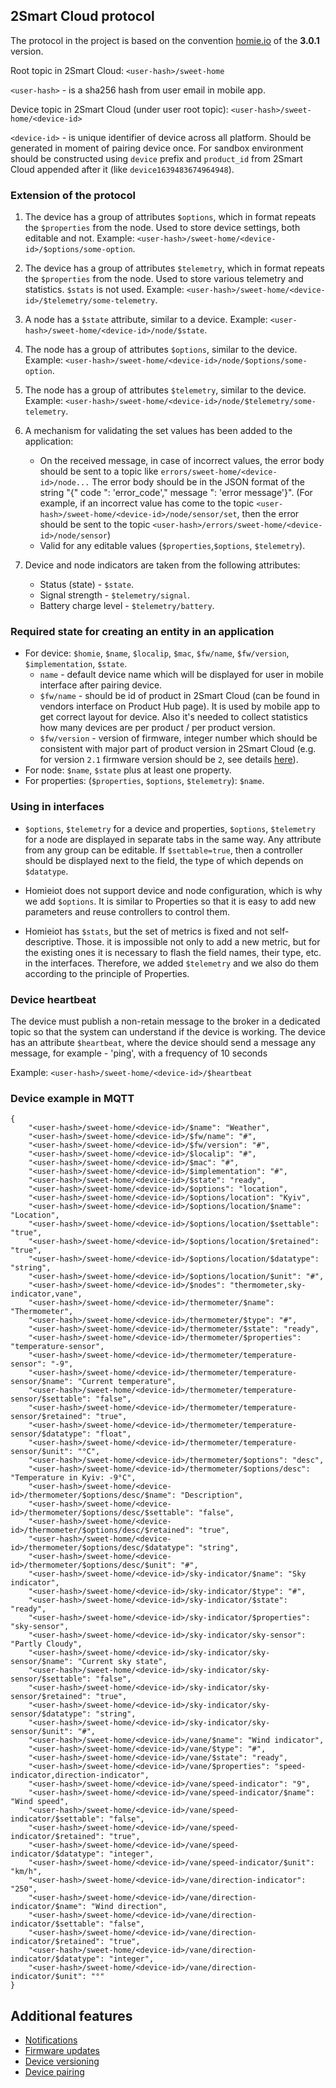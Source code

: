 ## 2Smart Cloud protocol
The protocol in the project is based on the convention [homie.io](https://homieiot.github.io/specification/spec-core-v3_0_1/) of the **3.0.1** version.

Root topic in 2Smart Cloud: `<user-hash>/sweet-home`

`<user-hash>` - is a sha256 hash from user email in mobile app.

Device topic in 2Smart Cloud (under user root topic): `<user-hash>/sweet-home/<device-id>`

`<device-id>` - is unique identifier of device across all platform. Should be generated in moment of pairing device once. For sandbox environment should be constructed using `device` prefix and `product_id` from 2Smart Cloud appended after it (like `device1639483674964948`).

### Extension of the protocol

1.  The device has a group of attributes `$options`, which in format repeats the `$properties` from the node. Used to store device settings, both editable and not. Example: `<user-hash>/sweet-home/<device-id>/$options/some-option`.
2.  The device has a group of attributes `$telemetry`, which in format repeats the `$properties` from the node. Used to store various telemetry and statistics. `$stats` is not used. Example: `<user-hash>/sweet-home/<device-id>/$telemetry/some-telemetry`.
3.  A node has a `$state` attribute, similar to a device. Example: `<user-hash>/sweet-home/<device-id>/node/$state`.
4.  The node has a group of attributes `$options`, similar to the device. Example: `<user-hash>/sweet-home/<device-id>/node/$options/some-option`.
5.  The node has a group of attributes `$telemetry`, similar to the device. Example: `<user-hash>/sweet-home/<device-id>/node/$telemetry/some-telemetry`.
6.  A mechanism for validating the set values has been added to the application:
    *  On the received message, in case of incorrect values, the error body should be sent to a topic like `errors/sweet-home/<device-id>/node...` The error body should be in the JSON format of the string "{" code ": 'error_code'," message ": 'error message'}". (For example, if an incorrect value has come to the topic `<user-hash>/sweet-home/<device-id>/node/sensor/set`, then the error should be sent to the topic `<user-hash>/errors/sweet-home/<device-id>/node/sensor`)
     *  Valid for any editable values (`$properties`,`$options`, `$telemetry`).

7.  Device and node indicators are taken from the following attributes:
     *  Status (state) - `$state`.
     *  Signal strength - `$telemetry/signal`.
     *  Battery charge level - `$telemetry/battery`.


### Required state for creating an entity in an application

* For device: `$homie`, `$name`, `$localip`, `$mac`, `$fw/name`, `$fw/version`, `$implementation`, `$state`.
    * `name` - default device name which will be displayed for user in mobile interface after pairing device.
    * `$fw/name` - should be id of product in 2Smart Cloud (can be found in vendors interface on Product Hub page). It is used by mobile app to get correct layout for device. Also it's needed to collect statistics how many devices are per product / per product version.
    * `$fw/version` - version of firmware, integer number which should be consistent with major part of product version in 2Smart Cloud (e.g. for version `2.1` firmware version should be `2`, see details [here](Device_versioning.md)).
* For node: `$name`, `$state` plus at least one property.
* For properties: (`$properties`, `$options`, `$telemetry`): `$name`.

### Using in interfaces

*  `$options`, `$telemetry` for a device and properties, `$options`, `$telemetry` for a node are displayed in separate tabs in the same way. Any attribute from any group can be editable. If `$settable=true`, then a controller should be displayed next to the field, the type of which depends on `$datatype`.

*  Homieiot does not support device and node configuration, which is why we add `$options`. It is similar to Properties so that it is easy to add new parameters and reuse controllers to control them.

*  Homieiot has `$stats`, but the set of metrics is fixed and not self-descriptive. Those. it is impossible not only to add a new metric, but for the existing ones it is necessary to flash the field names, their type, etc. in the interfaces. Therefore, we added `$telemetry` and we also do them according to the principle of Properties.


### Device heartbeat 

The device must publish a non-retain message to the broker in a dedicated topic so that the system can understand if the device is working.
The device has an attribute `$heartbeat`, where the device should send a message any message, for example - 'ping', with a frequency of 10 seconds

Example: `<user-hash>/sweet-home/<device-id>/$heartbeat`


### Device example in MQTT

```
{
    "<user-hash>/sweet-home/<device-id>/$name": "Weather",
    "<user-hash>/sweet-home/<device-id>/$fw/name": "#",
    "<user-hash>/sweet-home/<device-id>/$fw/version": "#",
    "<user-hash>/sweet-home/<device-id>/$localip": "#",
    "<user-hash>/sweet-home/<device-id>/$mac": "#",
    "<user-hash>/sweet-home/<device-id>/$implementation": "#",
    "<user-hash>/sweet-home/<device-id>/$state": "ready",
    "<user-hash>/sweet-home/<device-id>/$options": "location",
    "<user-hash>/sweet-home/<device-id>/$options/location": "Kyiv",
    "<user-hash>/sweet-home/<device-id>/$options/location/$name": "Location",
    "<user-hash>/sweet-home/<device-id>/$options/location/$settable": "true",
    "<user-hash>/sweet-home/<device-id>/$options/location/$retained": "true",
    "<user-hash>/sweet-home/<device-id>/$options/location/$datatype": "string",
    "<user-hash>/sweet-home/<device-id>/$options/location/$unit": "#",
    "<user-hash>/sweet-home/<device-id>/$nodes": "thermometer,sky-indicator,vane",
    "<user-hash>/sweet-home/<device-id>/thermometer/$name": "Thermometer",
    "<user-hash>/sweet-home/<device-id>/thermometer/$type": "#",
    "<user-hash>/sweet-home/<device-id>/thermometer/$state": "ready",
    "<user-hash>/sweet-home/<device-id>/thermometer/$properties": "temperature-sensor",
    "<user-hash>/sweet-home/<device-id>/thermometer/temperature-sensor": "-9",
    "<user-hash>/sweet-home/<device-id>/thermometer/temperature-sensor/$name": "Current temperature",
    "<user-hash>/sweet-home/<device-id>/thermometer/temperature-sensor/$settable": "false",
    "<user-hash>/sweet-home/<device-id>/thermometer/temperature-sensor/$retained": "true",
    "<user-hash>/sweet-home/<device-id>/thermometer/temperature-sensor/$datatype": "float",
    "<user-hash>/sweet-home/<device-id>/thermometer/temperature-sensor/$unit": "°C",
    "<user-hash>/sweet-home/<device-id>/thermometer/$options": "desc",
    "<user-hash>/sweet-home/<device-id>/thermometer/$options/desc": "Temperature in Kyiv: -9°C",
    "<user-hash>/sweet-home/<device-id>/thermometer/$options/desc/$name": "Description",
    "<user-hash>/sweet-home/<device-id>/thermometer/$options/desc/$settable": "false",
    "<user-hash>/sweet-home/<device-id>/thermometer/$options/desc/$retained": "true",
    "<user-hash>/sweet-home/<device-id>/thermometer/$options/desc/$datatype": "string",
    "<user-hash>/sweet-home/<device-id>/thermometer/$options/desc/$unit": "#",
    "<user-hash>/sweet-home/<device-id>/sky-indicator/$name": "Sky indicator",
    "<user-hash>/sweet-home/<device-id>/sky-indicator/$type": "#",
    "<user-hash>/sweet-home/<device-id>/sky-indicator/$state": "ready",
    "<user-hash>/sweet-home/<device-id>/sky-indicator/$properties": "sky-sensor",
    "<user-hash>/sweet-home/<device-id>/sky-indicator/sky-sensor": "Partly Cloudy",
    "<user-hash>/sweet-home/<device-id>/sky-indicator/sky-sensor/$name": "Current sky state",
    "<user-hash>/sweet-home/<device-id>/sky-indicator/sky-sensor/$settable": "false",
    "<user-hash>/sweet-home/<device-id>/sky-indicator/sky-sensor/$retained": "true",
    "<user-hash>/sweet-home/<device-id>/sky-indicator/sky-sensor/$datatype": "string",
    "<user-hash>/sweet-home/<device-id>/sky-indicator/sky-sensor/$unit": "#",
    "<user-hash>/sweet-home/<device-id>/vane/$name": "Wind indicator",
    "<user-hash>/sweet-home/<device-id>/vane/$type": "#",
    "<user-hash>/sweet-home/<device-id>/vane/$state": "ready",
    "<user-hash>/sweet-home/<device-id>/vane/$properties": "speed-indicator,direction-indicator",
    "<user-hash>/sweet-home/<device-id>/vane/speed-indicator": "9",
    "<user-hash>/sweet-home/<device-id>/vane/speed-indicator/$name": "Wind speed",
    "<user-hash>/sweet-home/<device-id>/vane/speed-indicator/$settable": "false",
    "<user-hash>/sweet-home/<device-id>/vane/speed-indicator/$retained": "true",
    "<user-hash>/sweet-home/<device-id>/vane/speed-indicator/$datatype": "integer",
    "<user-hash>/sweet-home/<device-id>/vane/speed-indicator/$unit": "km/h",
    "<user-hash>/sweet-home/<device-id>/vane/direction-indicator": "250",
    "<user-hash>/sweet-home/<device-id>/vane/direction-indicator/$name": "Wind direction",
    "<user-hash>/sweet-home/<device-id>/vane/direction-indicator/$settable": "false",
    "<user-hash>/sweet-home/<device-id>/vane/direction-indicator/$retained": "true",
    "<user-hash>/sweet-home/<device-id>/vane/direction-indicator/$datatype": "integer",
    "<user-hash>/sweet-home/<device-id>/vane/direction-indicator/$unit": "°"
}
```

## Additional features

- [Notifications](Notifications.md)
- [Firmware updates](Firmware_update.md)
- [Device versioning](Device_versioning.md)
- [Device pairing](Device_pairing.md)
